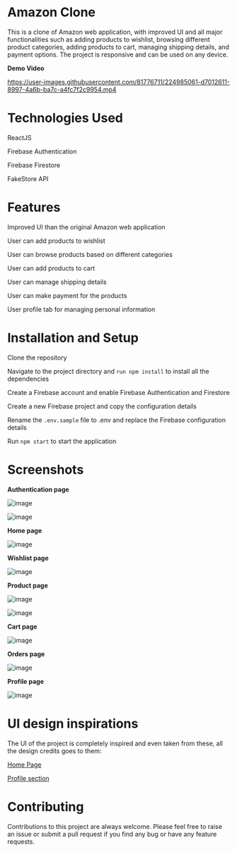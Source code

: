 # Amazon Clone


This is a clone of Amazon web application, with improved UI and all major functionalities such as adding products to wishlist, browsing different product categories, adding products to cart, managing shipping details, and payment options. The project is responsive and can be used on any device.

**Demo Video**


https://user-images.githubusercontent.com/81776711/224985061-d7012611-8997-4a6b-ba7c-a4fc7f2c9954.mp4


# Technologies Used


ReactJS

Firebase Authentication

Firebase Firestore

FakeStore API


# Features


Improved UI than the original Amazon web application

User can add products to wishlist

User can browse products based on different categories

User can add products to cart

User can manage shipping details

User can make payment for the products

User profile tab for managing personal information


# Installation and Setup


Clone the repository

Navigate to the project directory and `run npm install` to install all the dependencies

Create a Firebase account and enable Firebase Authentication and Firestore

Create a new Firebase project and copy the configuration details

Rename the `.env.sample` file to .env and replace the Firebase configuration details

Run `npm start` to start the application


# Screenshots

**Authentication page**

![image](https://user-images.githubusercontent.com/81776711/224613171-8b2c9392-5b97-4757-aaed-5e570e51f4a3.png)

![image](https://user-images.githubusercontent.com/81776711/224613223-7ad2a01e-13f6-474a-800b-2133ba0d27a7.png)


**Home page**

![image](https://user-images.githubusercontent.com/81776711/224613299-feb71146-bec7-4fd2-948b-e776d9701b47.png)


**Wishlist page**

![image](https://user-images.githubusercontent.com/81776711/224613383-6fed93fe-c269-4aba-888c-d0a3cf802f0a.png)


**Product page**

![image](https://user-images.githubusercontent.com/81776711/224615004-fe0bf691-333f-40f7-90ef-c4f26ebe5395.png)

![image](https://user-images.githubusercontent.com/81776711/224615047-2b015e56-ebdb-44e1-a29d-6fd382b40981.png)


**Cart page**

![image](https://user-images.githubusercontent.com/81776711/224614923-de0f913c-6305-4357-8b99-c32de24041b0.png)


**Orders page**

![image](https://user-images.githubusercontent.com/81776711/224616126-7f3d7bff-e8d5-41dc-adb6-f9f1e6191654.png)


**Profile page**

![image](https://user-images.githubusercontent.com/81776711/224616059-925032b3-17a6-481e-80e7-f55016b81a09.png)


# UI design inspirations

The UI of the project is completely inspired and even taken from these, all the design credits goes to them:

[Home Page](https://dribbble.com/shots/15350650-Amazon-Website-Redesign-Concept)

[Profile section](https://dribbble.com/shots/20739514-Ecommerce-Account-Page-Dashboard-UXUI)


# Contributing


Contributions to this project are always welcome. Please feel free to raise an issue or submit a pull request if you find any bug or have any feature requests.
